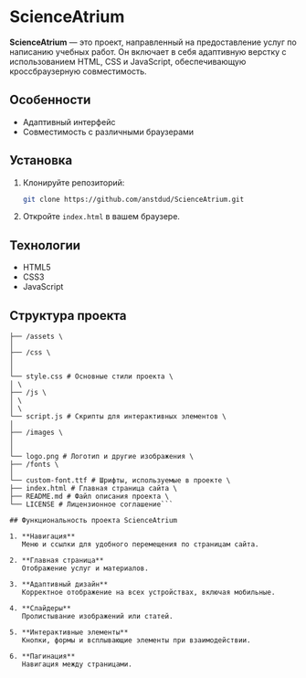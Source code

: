 # ScienceAtrium

**ScienceAtrium** — это проект, направленный на предоставление услуг по написанию учебных работ. Он включает в себя адаптивную верстку с использованием HTML, CSS и JavaScript, обеспечивающую кроссбраузерную совместимость.

## Особенности
- Адаптивный интерфейс
- Совместимость с различными браузерами

## Установка
1. Клонируйте репозиторий:
    ```bash
    git clone https://github.com/anstdud/ScienceAtrium.git
    ```
2. Откройте `index.html` в вашем браузере.

## Технологии
- HTML5
- CSS3
- JavaScript

## Структура проекта
```ScienceAtrium \
├── /assets \
│ 
├── /css \ 
│ 
│
└── style.css # Основные стили проекта \
│ \
├── /js \
│ \
│ \
└── script.js # Скрипты для интерактивных элементов \
│ 
├── /images \
│ 
│
└── logo.png # Логотип и другие изображения \
├── /fonts \
│ 
└── custom-font.ttf # Шрифты, используемые в проекте \
├── index.html # Главная страница сайта \
├── README.md # Файл описания проекта \
└── LICENSE # Лицензионное соглашение```

## Функциональность проекта ScienceAtrium

1. **Навигация**  
   Меню и ссылки для удобного перемещения по страницам сайта.

2. **Главная страница**  
   Отображение услуг и материалов.

3. **Адаптивный дизайн**  
   Корректное отображение на всех устройствах, включая мобильные.

4. **Слайдеры**  
   Пролистывание изображений или статей.

5. **Интерактивные элементы**  
   Кнопки, формы и всплывающие элементы при взаимодействии.

6. **Пагинация**  
   Навигация между страницами.
